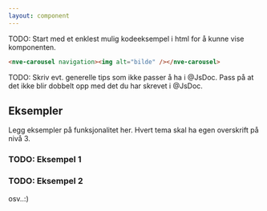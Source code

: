 ```yaml
---
layout: component
---
```


TODO: Start med et enklest mulig kodeeksempel i html for å kunne vise komponenten.
<CodeExamplePreview>

```html
<nve-carousel navigation><img alt="bilde" /></nve-carousel>
```

</CodeExamplePreview>

TODO: Skriv evt. generelle tips som ikke passer å ha i @JsDoc. Pass på at det ikke blir dobbelt opp med det du har skrevet i @JsDoc.

## Eksempler

Legg eksempler på funksjonalitet her. Hvert tema skal ha egen overskrift på nivå 3.

### TODO: Eksempel 1

### TODO: Eksempel 2

osv..:)
